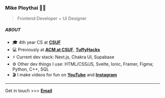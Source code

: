 ### Mike Ploythai ✌🏽

> Frontend Developer + UI Designer

##### ABOUT
- 🎓 4th year CS at [**CSUF**](https://fullerton.edu)
- 💻 Previously at [**ACM at CSUF**](https://acmcsuf.com), [**TuffyHacks**](https://tuffyhacks.com)
- ⚡️ Current dev stack: Next.js, Chakra UI, Supabase
- ⚙️ Other dev things I use: HTML/CSS/JS, Svelte, Ionic, Framer, Figma; Python, C++, SQL
- 🎬 I make videos for fun on [**YouTube**](https://mikeploythai.com/youtube) and [**Instagram**](https://instagram.com/mikeploythai)

***

Get in touch >>> [**Email**](mailto:hello@mikeploythai.com)
